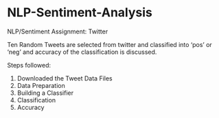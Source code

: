 # NLP-Sentiment-Analysis
NLP/Sentiment Assignment: Twitter

Ten Random Tweets are selected from twitter and classified into ‘pos’ or ‘neg’ and accuracy of the classification is discussed.

Steps followed:
1.	Downloaded the Tweet Data Files
2.	Data Preparation
3.	Building a Classifier
4.	Classification
5.	Accuracy
